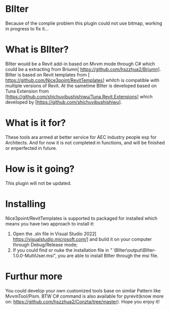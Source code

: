 # BIlter

Because of the complie problem this plugin could not use bitmap, working in progress to fix it...

# What is BIlter?

BIlter would be a Revit add-in based on Mvvm mode through C# which could be a extracting from Briumn[ https://github.com/hszzhua2/Briumn].
BIlter is based on Revit templates from [ https://github.com/Nice3point/RevitTemplates] whitch is compatible with multiple versions of Revit.
At the sametime BIlter is developed based on Tuna Extension from [https://github.com/shichuyibushishiwu/Tuna.Revit.Extensions] which developed by [https://github.com/shichuyibushishiwu].

# What is it for?

These tools ara armed at better service for AEC industry people esp for Architects. And for now it is not completed in functions, and will be finished or enperfected in future.

# How is it going?

This plugin will not be updated.

# Installing

Nice3point/RevitTemplates is supported to packaged for installed which means you have two approach to install it:

1. Open the .sln file in Visual Studio 2022[ https://visualstudio.microsoft.com/] and build it on your computer through Debug/Release mode;
2. If you could find or nuke the installation file in " \BIlter\output\BIlter-1.0.0-MultiUser.msi", you are able to install BIlter through the msi file.

# Furthur more

You could develop your own customized tools base on similar Pattern like MvvmTool/Pism. BTW C# command is also available for pyrevit(know more on: https://github.com/hszzhua2/Conzta/tree/master). Hope you enjoy it!
